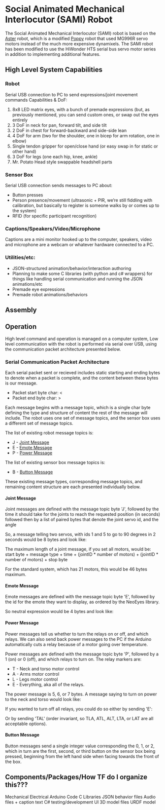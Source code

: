 # Social Animated Mechanical Interlocutor (SAMI) Robot
The Social Animated Mechanical Interlocutor (SAMI) robot is based on the [Aster](https://www.thingiverse.com/thing:3992150) robot, which is a modified [Poppy](https://www.thingiverse.com/thing:2280067) robot that used MG996R servo motors instead of the much more expensive dynamixels. The SAMI robot has been modified to use the HiWonder HTS serial bus servo motor series in addition to implementing additional features.

## High Level System Capabilities

### Robot
Serial USB connection to PC to send expressions/joint movement commands
Capabilities & DoF:
 1. 8x8 LED matrix eyes, with a bunch of premade expressions (but, as previously mentioned, you can send custom ones, or swap out the eyes entirely
 2. 3 DoF in neck for pan, forward tilt, and side tilt
 3. 2 DoF in chest for forward-backward and side-side lean
 4. 4 DoF for arm (two for the shoulder, one in bicep for arm rotation, one in elbow)
 5. Single tendon gripper for open/close hand (or easy swap in for static or other hand)
 6. 3 DoF for legs (one each hip, knee, ankle)
 7. Mr. Potato Head style swappable headshell parts

### Sensor Box
Serial USB connection sends messages to PC about:
 - Button presses
 - Person presence/movement (ultrasonic + PIR, we’re still fiddling with calibration, but basically to register is someone walks by or comes up to the system)
 - RFID (for specific participant recognition)

### Captions/Speakers/Video/Microphone
Captions are a mini monitor hooked up to the computer, speakers, video and microphone are a webcam or whatever hardware connected to a PC.

### Utilities/etc:
 - JSON-structured animation/behavior/interaction authoring
 - Planning to make some C libraries (with python and c# wrappers) for things like handling serial communication and running the JSON animations/etc
 - Premade eye expressions
 - Premade robot animations/behaviors

## Assembly

## Operation
High level command and operation is managed on a computer system, 
Low level communication with the robot is performed via serial over USB, using the communication packet architecture presented below. 

### Serial Communication Packet Architecture
Each serial packet sent or recieved includes static starting and ending bytes to denote when a packet is complete, and the content between these bytes is our message.
 - Packet start byte char: <
 - Packet end byte char: >

Each message begins with a message topic, which is a single char byte defining the type and structure of content the rest of the message will include. The robot uses one set of message topics, and the sensor box uses a different set of message topics.

The list of existing robot message topics is:
 - J - [Joint Message]()
 - E - [Emote Message]()
 - P - [Power Message]()

The list of existing sensor box message topics is:
 - B - [Button Message]()


These existing message types, corresponding message topics, and remaining content structure are each presented individually below.

#### Joint Message
Joint messages are defined with the message topic byte 'J', followed by the time it should take for the joints to reach the requested position (in seconds) followed then by a list of paired bytes that denote the joint servo id, and the angle

So, a message telling two servos, with ids 1 and 5 to go to 90 degrees in 2 seconds would be 8 bytes and look like:
   <J2190590>

The maximum length of a joint message, if you set all motors, would be:
   start byte + message type + time + (jointID * number of motors) + (jointID * number of motors) + stop byte

For the standard system, which has 21 motors, this would be 46 bytes maximum.

#### Emote Message
Emote messages are defined with the message topic byte 'E', followed by the id for the emote they want to display, as ordered by the NeoEyes library.

So neutral expression would be 4 bytes and look like: <E0>

#### Power Message
Power messages tell us whether to turn the relays on or off, and which relays. We can also send back power messages to the PC if the Arduino automatically cuts a relay because of a motor going over temperature.

Power messages are defined with the message topic byte 'P', followed by a 1 (on) or 0 (off), and which relays to turn on. The relay markers are:
 - T - Neck and torso motor control
 - A - Arms motor control
 - L - Legs motor control
 - E - Everything, aka all of the relays.

The power message is 5, 6, or 7 bytes. A message saying to turn on power to the neck and torso would look like:
   <P1T>

If you wanted to turn off all relays, you could do so either by sending 'E': 
   <P0E>

Or by sending 'TAL' (order invariant, so TLA, ATL, ALT, LTA, or LAT are all acceptable options).
   <P0TAL>

#### Button Message
Button messages send a single integer value corresponding the 0, 1, or 2, which in turn are the first, second, or third button on the sensor box being pressed, beginning from the left hand side when facing towards the front of the box.





## Components/Packages/How TF do I organize this???
Mechanical
Electrical
Arduino Code
C Libraries
JSON behavior files
Audio files + caption text
C# testing/development UI
3D model files
URDF model